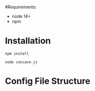 
#Requirements:

- node 14+
- npm


# Installation

    npm install

    node concave.js


# Config File Structure

